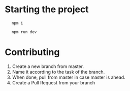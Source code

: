 # Starting the project

```console
   npm i
```
```console
   npm run dev
```

# Contributing
1. Create a new branch from master. 
2. Name it according to the task of the branch.
3. When done, pull from master in case master is ahead.
4. Create a Pull Request from your branch